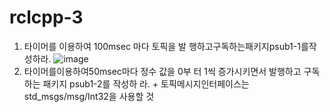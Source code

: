 # rclcpp-3
1. 타이머를 이용하여 100msec 마다 토픽을 발
행하고구독하는패키지psub1-1를작성하라.
![image](https://github.com/user-attachments/assets/06eeaa23-5c80-46a1-93c9-5b33c4f08651)
2. 타이머를이용하여50msec마다 정수 값을 0부
터 1씩 증가시키면서 발행하고 구독하는 패키지 psub1-2를 작성하
라. + 토픽메시지인터페이스는std_msgs/msg/Int32을 사용할 것
